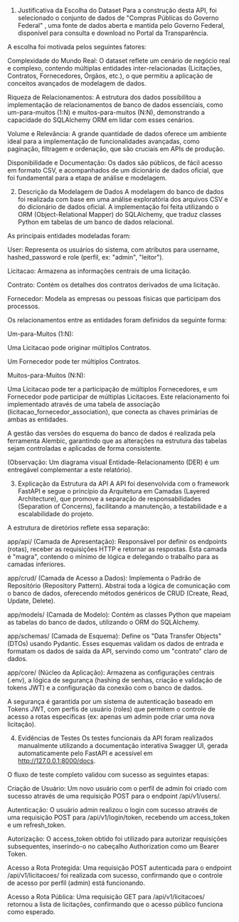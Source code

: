 1. Justificativa da Escolha do Dataset
Para a construção desta API, foi selecionado o conjunto de dados de "Compras Públicas do Governo Federal" , uma fonte de dados aberta e mantida pelo Governo Federal, disponível para consulta e download no Portal da Transparência.   

A escolha foi motivada pelos seguintes fatores:

Complexidade do Mundo Real: O dataset reflete um cenário de negócio real e complexo, contendo múltiplas entidades inter-relacionadas (Licitações, Contratos, Fornecedores, Órgãos, etc.), o que permitiu a aplicação de conceitos avançados de modelagem de dados.

Riqueza de Relacionamentos: A estrutura dos dados possibilitou a implementação de relacionamentos de banco de dados essenciais, como um-para-muitos (1:N) e muitos-para-muitos (N:N), demonstrando a capacidade do SQLAlchemy ORM em lidar com esses cenários.

Volume e Relevância: A grande quantidade de dados oferece um ambiente ideal para a implementação de funcionalidades avançadas, como paginação, filtragem e ordenação, que são cruciais em APIs de produção.

Disponibilidade e Documentação: Os dados são públicos, de fácil acesso em formato CSV, e acompanhados de um dicionário de dados oficial, que foi fundamental para a etapa de análise e modelagem.   

2. Descrição da Modelagem de Dados
A modelagem do banco de dados foi realizada com base em uma análise exploratória dos arquivos CSV e do dicionário de dados oficial. A implementação foi feita utilizando o ORM (Object-Relational Mapper) do SQLAlchemy, que traduz classes Python em tabelas de um banco de dados relacional.

As principais entidades modeladas foram:

User: Representa os usuários do sistema, com atributos para username, hashed_password e role (perfil, ex: "admin", "leitor").

Licitacao: Armazena as informações centrais de uma licitação.

Contrato: Contém os detalhes dos contratos derivados de uma licitação.

Fornecedor: Modela as empresas ou pessoas físicas que participam dos processos.

Os relacionamentos entre as entidades foram definidos da seguinte forma:

Um-para-Muitos (1:N):

Uma Licitacao pode originar múltiplos Contratos.

Um Fornecedor pode ter múltiplos Contratos.

Muitos-para-Muitos (N:N):

Uma Licitacao pode ter a participação de múltiplos Fornecedores, e um Fornecedor pode participar de múltiplas Licitacoes. Este relacionamento foi implementado através de uma tabela de associação (licitacao_fornecedor_association), que conecta as chaves primárias de ambas as entidades.   

A gestão das versões do esquema do banco de dados é realizada pela ferramenta Alembic, garantindo que as alterações na estrutura das tabelas sejam controladas e aplicadas de forma consistente.   

(Observação: Um diagrama visual Entidade-Relacionamento (DER) é um entregável complementar a este relatório).

3. Explicação da Estrutura da API
A API foi desenvolvida com o framework FastAPI e segue o princípio da Arquitetura em Camadas (Layered Architecture), que promove a separação de responsabilidades (Separation of Concerns), facilitando a manutenção, a testabilidade e a escalabilidade do projeto.   

A estrutura de diretórios reflete essa separação:

app/api/ (Camada de Apresentação): Responsável por definir os endpoints (rotas), receber as requisições HTTP e retornar as respostas. Esta camada é "magra", contendo o mínimo de lógica e delegando o trabalho para as camadas inferiores.   

app/crud/ (Camada de Acesso a Dados): Implementa o Padrão de Repositório (Repository Pattern). Abstrai toda a lógica de comunicação com o banco de dados, oferecendo métodos genéricos de CRUD (Create, Read, Update, Delete).   

app/models/ (Camada de Modelo): Contém as classes Python que mapeiam as tabelas do banco de dados, utilizando o ORM do SQLAlchemy.   

app/schemas/ (Camada de Esquema): Define os "Data Transfer Objects" (DTOs) usando Pydantic. Esses esquemas validam os dados de entrada e formatam os dados de saída da API, servindo como um "contrato" claro de dados.   

app/core/ (Núcleo da Aplicação): Armazena as configurações centrais (.env), a lógica de segurança (hashing de senhas, criação e validação de tokens JWT) e a configuração da conexão com o banco de dados.

A segurança é garantida por um sistema de autenticação baseado em Tokens JWT, com perfis de usuário (roles) que permitem o controle de acesso a rotas específicas (ex: apenas um admin pode criar uma nova licitação).   

4. Evidências de Testes
Os testes funcionais da API foram realizados manualmente utilizando a documentação interativa Swagger UI, gerada automaticamente pelo FastAPI e acessível em http://127.0.0.1:8000/docs.   

O fluxo de teste completo validou com sucesso as seguintes etapas:

Criação de Usuário: Um novo usuário com o perfil de admin foi criado com sucesso através de uma requisição POST para o endpoint /api/v1/users/.

Autenticação: O usuário admin realizou o login com sucesso através de uma requisição POST para /api/v1/login/token, recebendo um access_token e um refresh_token.

Autorização: O access_token obtido foi utilizado para autorizar requisições subsequentes, inserindo-o no cabeçalho Authorization como um Bearer Token.

Acesso a Rota Protegida: Uma requisição POST autenticada para o endpoint /api/v1/licitacoes/ foi realizada com sucesso, confirmando que o controle de acesso por perfil (admin) está funcionando.

Acesso a Rota Pública: Uma requisição GET para /api/v1/licitacoes/ retornou a lista de licitações, confirmando que o acesso público funciona como esperado.